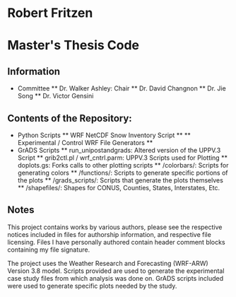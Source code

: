 # Robert Fritzen #
# Master's Thesis Code #

## Information ##
* Committee
** Dr. Walker Ashley: Chair
** Dr. David Changnon
** Dr. Jie Song
** Dr. Victor Gensini

## Contents of the Repository: ## 
* Python Scripts
** WRF NetCDF Snow Inventory Script **
** Experimental / Control WRF File Generators **
* GrADS Scripts
** run_unipostandgrads: Altered version of the UPPV.3 Script
** grib2ctl.pl / wrf_cntrl.parm: UPPV.3 Scripts used for Plotting
** doplots.gs: Forks calls to other plotting scripts
** /colorbars/: Scripts for generating colors
** /functions/: Scripts to generate specific portions of the plots
** /grads_scripts/: Scripts that generate the plots themselves
** /shapefiles/: Shapes for CONUS, Counties, States, Interstates, Etc.

## Notes ##
This project contains works by various authors, please see the respective notices included in files for authorship information, and respective file licensing. Files I have personally authored contain header comment blocks containing my file signature.

The project uses the Weather Research and Forecasting (WRF-ARW) Version 3.8 model. Scripts provided are used to generate the experimental case study files from which analysis was done on. GrADS scripts included were used to generate specific plots needed by the study.

